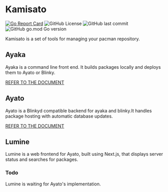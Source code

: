 # Kamisato

[![Go Report Card](https://goreportcard.com/badge/github.com/Hayao0819/Kamisato)](https://goreportcard.com/report/github.com/Hayao0819/Kamisato)
![GitHub License](https://img.shields.io/github/license/Hayao0819/Kamisato)
![GitHub last commit](https://img.shields.io/github/last-commit/Hayao0819/Kamisato)
![GitHub go.mod Go version](https://img.shields.io/github/go-mod/go-version/Hayao0819/Kamisato)

Kamisato is a set of tools for managing your pacman repository.

## Ayaka

Ayaka is a command line front end. It builds packages locally and deploys them
to Ayato or Blinky.

[REFER TO THE DOCUMENT](./ayaka/README.md)

## Ayato

Ayato is a Blinkyd compatible backend for ayaka and blinky.It handles package hosting
with automatic database updates.

[REFER TO THE DOCUMENT](./ayato/README.md)

## Lumine

Lumine is a web frontend for Ayato, built using Next.js, that displays server
status and searches for packages.

### Todo

Lumine is waiting for Ayato's implementation.

